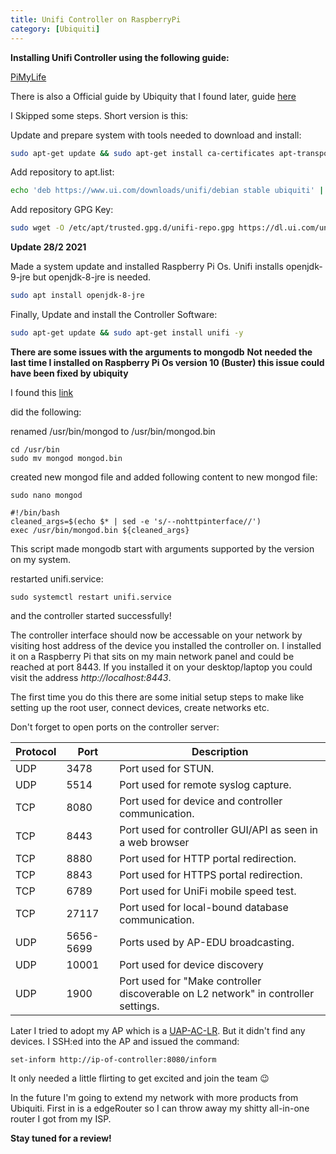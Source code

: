 ```yaml
---
title: Unifi Controller on RaspberryPi
category: [Ubiquiti]
---
```


**Installing Unifi Controller using the following guide:**

[PiMyLife](https://pimylifeup.com/rasberry-pi-unifi/)

There is also a Official guide by Ubiquity that I found later, guide [here](https://help.ui.com/hc/en-us/articles/220066768-UniFi-How-to-Install-and-Update-via-APT-on-Debian-or-Ubuntu)

I Skipped some steps. Short version is this:

Update and prepare system with tools needed to download and install:

```bash
sudo apt-get update && sudo apt-get install ca-certificates apt-transport-https
```

Add repository to apt.list:

```bash
echo 'deb https://www.ui.com/downloads/unifi/debian stable ubiquiti' | sudo tee /etc/apt/sources.list.d/100-ubnt-unifi.list
```

Add repository GPG Key:

```bash
sudo wget -O /etc/apt/trusted.gpg.d/unifi-repo.gpg https://dl.ui.com/unifi/unifi-repo.gpg
```

**Update 28/2 2021**

Made a system update and installed Raspberry Pi Os. Unifi installs openjdk-9-jre but openjdk-8-jre is needed.

```bash
sudo apt install openjdk-8-jre
```

Finally, Update and install the Controller Software:

```bash
sudo apt-get update && sudo apt-get install unifi -y
```

**There are some issues with the arguments to mongodb**
**Not needed the last time I installed on Raspberry Pi Os version 10 (Buster) this issue could have been fixed by ubiquity**

I found this [link](https://community.ui.com/questions/Unifi-controller-on-Ubuntu-18-04/93b00b88-7542-40ba-bb0b-a80a84415e1d)

did the following:

renamed /usr/bin/mongod to /usr/bin/mongod.bin

```
cd /usr/bin
sudo mv mongod mongod.bin
```

created new mongod file and added following content to new mongod file:

```
sudo nano mongod
```

```
#!/bin/bash
cleaned_args=$(echo $* | sed -e 's/--nohttpinterface//')
exec /usr/bin/mongod.bin ${cleaned_args}
```

This script made mongodb start with arguments supported by the version on my system.

restarted unifi.service:

```
sudo systemctl restart unifi.service
```

and the controller started successfully!

The controller interface should now be accessable on your network by visiting host address of the device you installed the controller on.
I installed it on a Raspberry Pi that sits on my main network panel and could be reached at port 8443. If you installed it on your desktop/laptop 
you could visit the address *http://localhost:8443*.

The first time you do this there are some initial setup steps to make like setting up the root user, connect devices, create networks etc.

Don't forget to open ports on the controller server:

| Protocol  | Port | Description |
|----|------------|-------------------------------------------------------------|
|UDP |	3478      |	Port used for STUN.                                         |
|UDP |	5514      |	Port used for remote syslog capture.                        |
|TCP |	8080      |	Port used for device and controller communication.          |
|TCP |	8443      |	Port used for controller GUI/API as seen in a web browser   |
|TCP |	8880      |	Port used for HTTP portal redirection.                      |
|TCP |	8843      |	Port used for HTTPS portal redirection.                     |
|TCP |	6789      |	Port used for UniFi mobile speed test.                      |
|TCP |	27117     |	Port used for local-bound database communication.           |
|UDP |	5656-5699 |	Ports used by AP-EDU broadcasting.                          |
|UDP |	10001     |	Port used for device discovery                              |
|UDP |	1900      |	Port used for "Make controller discoverable on L2 network" in controller settings. |

Later I tried to adopt my AP which is a [UAP-AC-LR](https://dl.ubnt.com/qsg/UAP-AC-LR/).
But it didn't find any devices. 
I SSH:ed into the AP and issued the command:

```
set-inform http://ip-of-controller:8080/inform
```

It only needed a little flirting to get excited and join the team 😉

In the future I'm going to extend my network with more products from Ubiquiti. First in is a edgeRouter so I can throw away my shitty all-in-one router I got from my ISP.

**Stay tuned for a review!**